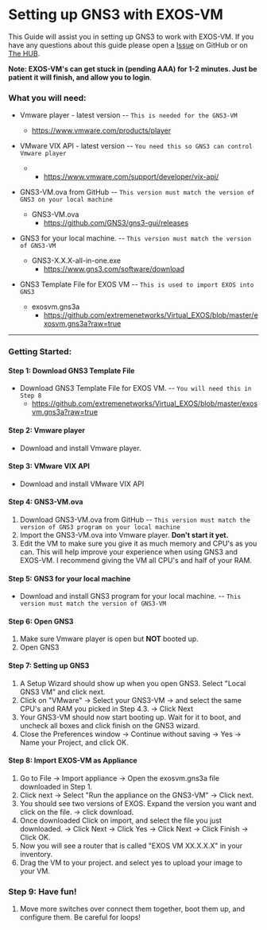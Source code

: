 # Setting up GNS3 with EXOS-VM
This Guide will assist you in setting up GNS3 to work with EXOS-VM.  If you have any questions about this guide please open a [Issue](https://github.com/extremenetworks/Virtual_EXOS/issues/new) on GitHub or on  [The HUB](http://community.extremenetworks.com/).  

**Note: EXOS-VM's can get stuck in (pending AAA) for 1-2 minutes.  Just be patient it will finish, and allow you to login**.

### What you will need:
* Vmware player - latest version  --  ```This is needed for the GNS3-VM```
 	* https://www.vmware.com/products/player
 	
* VMware VIX API - latest version -- ```You need this so GNS3 can control Vmware player```
	* 	* https://www.vmware.com/support/developer/vix-api/
	
* GNS3-VM.ova from GitHub  --  ```This version must match the version of GNS3 on your local machine```
 	* GNS3-VM.ova
 		*  https://github.com/GNS3/gns3-gui/releases

* GNS3 for your local machine.  -- ```This version must match the version of GNS3-VM``` 
 	*  GNS3-X.X.X-all-in-one.exe
 		*  https://www.gns3.com/software/download

* GNS3 Template File for EXOS VM  -- ```This is used to import EXOS into GNS3```
	* exosvm.gns3a
		* https://github.com/extremenetworks/Virtual_EXOS/blob/master/exosvm.gns3a?raw=true

------
### Getting Started:

#### Step 1: Download GNS3 Template File
* Download GNS3 Template File for EXOS VM.  --  ```You will need this in Step 8```
	* https://github.com/extremenetworks/Virtual_EXOS/blob/master/exosvm.gns3a?raw=true

#### Step 2: Vmware player

* Download and install Vmware player. 

#### Step 3: VMware VIX API

* Download and install VMware VIX API

#### Step 4: GNS3-VM.ova
1.  Download GNS3-VM.ova from GitHub  -- ```This version must match the version of GNS3 program on your local machine```
2.  Import the GNS3-VM.ova into Vmware player.  **Don't start it yet.**
3.  Edit the VM to make sure you give it as much memory and CPU's as you can.  This will help improve your experience when using GNS3 and EXOS-VM.  I recommend giving the VM all CPU's and half of your RAM.

#### Step 5: GNS3 for your local machine
* Download and install GNS3 program for your local machine.  -- ```This version must match the version of GNS3-VM```

#### Step 6: Open GNS3
1.  Make sure Vmware player is open but **NOT** booted up.
2.  Open GNS3

#### Step 7: Setting up GNS3
1. A Setup Wizard should show up when you open GNS3.  Select "Local GNS3 VM" and click next.  
2. Click on "VMware" -> Select your GNS3-VM -> and select the same CPU's and RAM you picked in Step 4.3. -> Click Next
3. Your GNS3-VM should now start booting up.  Wait for it to boot, and uncheck all boxes and click finish on the GNS3 wizard.
4. Close the Preferences window -> Continue without saving -> Yes -> Name your Project, and click OK.

#### Step 8: Import EXOS-VM as Appliance 
1. Go to File -> Import appliance -> Open the exosvm.gns3a file downloaded in Step 1.
2. Click next -> Select "Run the appliance on the GNS3-VM" -> Click next.
3. You should see two versions of EXOS.  Expand the version you want and click on the file. -> click download.
4. Once downloaded Click on import, and select the file you just downloaded. -> Click Next -> Click Yes -> Click Next -> Click Finish -> Click OK.
5. Now you will see a router that is called "EXOS VM XX.X.X.X" in your inventory.
6. Drag the VM to your project. and select yes to upload your image to your VM.

### Step 9: Have fun!
1. Move more switches over connect them together, boot them up, and configure them.  Be careful for loops!
